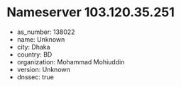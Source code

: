 # Nameserver 103.120.35.251

* as_number: 138022
* name: Unknown
* city: Dhaka
* country: BD
* organization: Mohammad Mohiuddin
* version: Unknown
* dnssec: true
